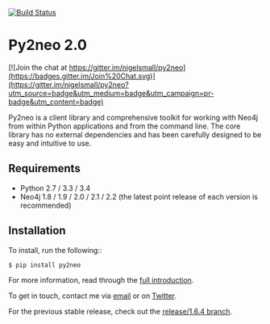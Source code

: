 [![Build Status](https://travis-ci.org/nigelsmall/py2neo.svg?branch=release%2F2.0)](https://travis-ci.org/nigelsmall/py2neo)

Py2neo 2.0
==========

[![Join the chat at https://gitter.im/nigelsmall/py2neo](https://badges.gitter.im/Join%20Chat.svg)](https://gitter.im/nigelsmall/py2neo?utm_source=badge&utm_medium=badge&utm_campaign=pr-badge&utm_content=badge)

Py2neo is a client library and comprehensive toolkit for working with Neo4j from within Python
applications and from the command line. The core library has no external dependencies and has been
carefully designed to be easy and intuitive to use.


Requirements
------------

- Python 2.7 / 3.3 / 3.4
- Neo4j 1.8 / 1.9 / 2.0 / 2.1 / 2.2 (the latest point release of each version is recommended)


Installation
------------

To install, run the following::

    $ pip install py2neo


For more information, read through the [full introduction](http://py2neo.org/2.0/intro.html).

To get in touch, contact me via [email](mailto:nigel@py2neo.org) or on
[Twitter](https://twitter.com/neonige).

For the previous stable release, check out the [release/1.6.4 branch](https://github.com/nigelsmall/py2neo/tree/release/1.6.4).
